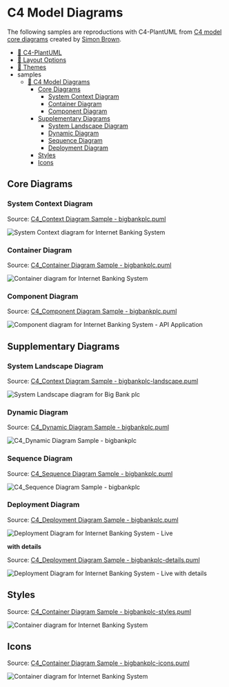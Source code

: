 # C4 Model Diagrams

The following samples are reproductions with C4-PlantUML from [C4 model core diagrams](https://c4model.com/#coreDiagrams) created by [Simon Brown](https://simonbrown.je/).

- [📄 C4-PlantUML](../README.md#c4-plantuml)
- [📄 Layout Options](../LayoutOptions.md#layout-options)
- [📄 Themes](../Themes.md#themes)
- samples
  - [📄 C4 Model Diagrams](#c4-model-diagrams)
    - [Core Diagrams](#core-diagrams)
      - [System Context Diagram](#system-context-diagram)
      - [Container Diagram](#container-diagram)
      - [Component Diagram](#component-diagram)
    - [Supplementary Diagrams](#supplementary-diagrams)
      - [System Landscape Diagram](#system-landscape-diagram)
      - [Dynamic Diagram](#dynamic-diagram)
      - [Sequence Diagram](#sequence-diagram)
      - [Deployment Diagram](#deployment-diagram)
    - [Styles](#styles)
    - [Icons](#icons)

## Core Diagrams

### System Context Diagram

Source: [C4_Context Diagram Sample - bigbankplc.puml](C4_Context%20Diagram%20Sample%20-%20bigbankplc.puml)

![System Context diagram for Internet Banking System](https://www.plantuml.com/plantuml/png/VL7DZjfC4BpxAVhZyh4I2vUSSjfTWfALO8C2ACh9QiOD7Z4_QBeTuEtJDiQ1iCdDqrrLNLL-Oi4abNVPVpOOLnK4fSYUFuv62G_3hPMoMbTCoSGW56HeeX_jR38bIpaQVtYSEmoocar7TDHzGOKEyx62zJtSryB_GnMKvPKDKX9iedFnOCCMd0q460guMTl4-XL1huAB1fqxgKPdxq_vRFhyu-jgcNz_NNx9fvFFaxTF_OSi4okEO75Y8Gyj0GgBsuHUBIHurL4A9F22OQTkMcoMpIbn37rJiKHFQG2zymHT1nstkvukd-62XBXf4gmLDO23LWVxbjdC08s9LH0UzXwoyxN--goOS_DKkR_OQYxLlN5tZkkIVbewW0qQoAFO603NiMgAjEdswA1fskEEO8ydJwsFraW-EKhVetM_dKmUwpTmTt-fsMnZJmFDh4cHuqPWSZGbXYq1NHEwZ9rqs6Zrf3gpo_Sx6HSI4p6WSvSsZGwWhUcTf5qRWwkaaZ0mcXgcBnBJ9Fr6xkgltZM_OcA5AIf_GRExWjxsig1GS1kMGMBBUIExBTSntVtIVx2RnBFb_2nnp-nAwzmzARtoxXS0 "System Context diagram for Internet Banking System")

### Container Diagram

Source: [C4_Container Diagram Sample - bigbankplc.puml](C4_Container%20Diagram%20Sample%20-%20bigbankplc.puml)

![Container diagram for Internet Banking System](https://www.plantuml.com/plantuml/png/bLJ1RkCs4BtxAwRfeLv0YL6WfvxMiOqcMpjHLqwpFGaZQYmHeKY1fEmOHV-zGqMHB7k1j3VfQUQznpT3VNOUhMygDVb1Qg6QdA3qldQ_pcOM3pU5z6MJDOwiCDgJzZV2LBCNQKNfV3bR_78TAzJ-QREUqIj_pobdC5rmCKfDzgOEr3z1excludxm9S7EA6KEKXUWk0XGvp3wBAtZ9mEi2ye8LEh87Bt1Im7-kfx_zVYqJRUFSRfyV7wOVXgmUP8clw-sYpi6E-ZvVdkNhbU_hHwM34wyz8gW9uLSOc6nOgCMxhKdgyd3BUgNu3avEa_LP1AJTKPFHUEygSX6iEYVhkRm3eFPjOVAk3k20-S9TTk8giK0XJ2DzkwAVRnHfxSCv6YFK_4pSvqRkFe4Vqy0OF0xFL2MObrpyJDbCAzh9GLwQVGLGrzmZn4ajGtcDtyk0hOa9VTiexNcFDSAw2RSZYF0lMxsVl1upYR7ogv6faluiwBh60iAwk-gYR2ozX7CTT4ej06EhTdBd1oWKjzNsV6k1Ekef3-6BH1D6wI3lSJG8YtmUI6pvk38NZYgJ2OLTN5imallQV5Z1D-mGavYx0MKhAId75oJEV8yi__ipLsOUpC0EUsbe7DxosoQeySC7OKnT8_1JVB76aRltbZs5kuUM2gaynPP6gJchQpQwKPGecFNsFWIXAMSj9UeN1IMYfm3PGf-8IzkBcBAKBoGpZad6VOrll_-sYmDbzcXRvJR1_c4I9YOfV_fLtlrwgTKeLIfQm6cMrrl-BsxLe5_oz7BbXeLRAImnfcTXzMhA54N16-TJ7l2sJaOM9bJxonMT7PlXsZR5UmcBHZeJt6IC61c6Z-CEUglQmJUedROddS8UVALrCalORYOJuvSqBxRRkE42yTrhiOFQxh57kWwkVI1P55cPlWDj7J39U-OMd0qzbuGtL6B2BuaZm-pK_51ydzsfhTSFHWRLdxCyfKmTx2pfch_EWShFJdm9Z1tnClR1LFsd2TvdArHmhGEw3gWBSTWPBHnvnx6VOtZ3HZaayqsPg9HogFsyTuDmRJziowTRvjr7yvdRcqgzIy0 "Container diagram for Internet Banking System")

### Component Diagram

Source: [C4_Component Diagram Sample - bigbankplc.puml](C4_Component%20Diagram%20Sample%20-%20bigbankplc.puml)


![Component diagram for Internet Banking System - API Application](https://www.plantuml.com/plantuml/png/fPLDRnit48Rl-okcFhGou5YNddgABBkD0piH8hiV9s6M76lPy6D1pbeHYlxt3YbvATb6OI0dSScNCy-yCxjwdnWZ3yusFnYlxA09EkO-_JATHjoShmrtGpiaYYfu9i_dAhZfLnDLbxYRpdz-jx3e-VxsPahVv5oJbitLFBW--2plS-YVOF1opya6S4Vm4AmD6-FNO8qdGA_XwDZ49Ai0aXTiK6ZjLcACW2yJD3UplpxVtwt-kBxxiBgv-ktgq-Naj6dOi2KOjQ0DhYCwoH_XsZD5JmmNwBzcbEKsCJbu1xF5DSpwtXg5R89lchcKZW8Q9wd7CpXPYbpYBd1DXy8JEVeR7p6fQ7ekLQ5V3nPZFbd4y6Wq9P1gIfNc2Q3T0po8IJaEMiFRNBuQ4WT7CS6ZmNp7HDXG2sqCcqJn_EJq0CrbijlG6bkWSie_qM4q_ZWxMECCauOqj4co1_uE6bVoFVreUZIAZh0ksubk9VybChQOABDy8OkxoF2q3KlLaSDykkGGXJEF74HQcyIng8LGskRA-WmwJ1rfm44uFEyR02gIpezeqncWKfGIsB2M1sALkNOzNbrzuubhKpOC9Mn4Hy_6e9AKVeM7OfAIZT6W0nx0DWnS7Ih9m-1PLeBl4nOhAqSrQ7KXEernEy7UID9dmtTo2lyq0527U9BCscSw-P4XXXmf1ckfJDdjxtFuGedhTjwTvTTjvsdAhSmXX5-Mh_S-xJmuVPPvB4eYxfUm79mJ-hTWr26iexGnt052aYWXRlS-crX8HXDVW2HIGvInp3Rib_MqjAwFkOuBmkFfFnxgc0UHT754vBkcde7gSFVGOqgR47Njsp66ZD03AjJqFuC4lnR5Ar0ps5s6uFTzS6ECuqRap2Mrl3dxzXyuS9z871hFQvCgtWjHlQxRyaQYXXzX8ri473BTnykBURrmMAeizm7BDqQ-_1_kxXPB4V_RD5bRFf85iye-BZz_6dMZgBA-BYnAzuPexWt1tfFN-R_YFm00 "Component diagram for Internet Banking System - API Application")

## Supplementary Diagrams

### System Landscape Diagram

Source: [C4_Context Diagram Sample - bigbankplc-landscape.puml](C4_Context%20Diagram%20Sample%20-%20bigbankplc-landscape.puml)

![System Landscape diagram for Big Bank plc](https://www.plantuml.com/plantuml/png/TLHDSy963BtxLwXSGcO8zD1JJ-63QJA5a0amcPuyorh6EwnttTKwXEdqlrThRDS4kB7Ia_IUzCmpUU5ycUle5sMaBXE4pFk2VX-Dd3WEzyfdvQuaTD8QZyOFfSr71-LaHZuRJNzxUjV2-EroCS9lpYUOS32UCfZVmo8qVe3IS5NErU0pXDHgRO_Ax44hWo1C0XTfvOX_MU2feAqKMf-uHqllP_leOJ7-QxNTn9lLUpnRVRxr7zlGU1sl_vnlfYySgqEVhvkNU37_O_usus3abTS8wnDvp671N4YA0Y5HOkz4pbmTJDGU9i8SeD0oYjxHaJLzMPAtERe1zCuHeIjGa3MjSprEZg51WaqhVJj63U38YuMYgGmn45BQqdWQzfZNd1MwmYd2UCBHHBXJN_xA3RjiUe_mJmG0DV_-xamWfkh9uDVGnQ1lgDN0YbWu0hNiA6pyI-4Hb67HkV3A6X0xMrPNKUwIuw0wMouE28KuvLZJxf29vz--BtmUHcsMzoQ6DIHiD922Ckxmiq4kbFvVplmfl85Q4PiCGLKQXOQbaiwIJJtClsKcp1u1kmMt27BQf4xaoCsMpUyRsrfxwv10QDsSKN80weNVs5chSj3PcNV2a901nY_qigLqzb15gQcC2TsNae5POoXOdqEmzY9DUzrC3GOAcMgjohHsup4_f-o4FCGsJSy39lo25R-wlST9hemYxsfT9W4gYy8wVt_Alr7qWJf-GxNFTjPrFfChRsu9YIi2_AE3Erlci_O5LSQ0ahYq1WUk7VobGzPe4ghF7Wp6DLSJRYnuJ0U2lqkaeBIg2-P2ZKLc3JPDPbSVsFtXNSeylLBLDLjN_MNR-y3PbJVkGhVjWU-XeeKuSSUAsENyormpyh4ARhjVP3VvpDh3l_5_ "System Landscape diagram for Big Bank plc")

### Dynamic Diagram

Source: [C4_Dynamic Diagram Sample - bigbankplc.puml](C4_Dynamic%20Diagram%20Sample%20-%20bigbankplc.puml)

![C4_Dynamic Diagram Sample - bigbankplc](https:////www.plantuml.com/plantuml/png/NP9BRnCn4CVl-HH3Jmbg4m4z8I6QHqMB-eYQ5CGfclLETgrwxTLut10XlZlZJQjqkOqzZ__F__5556H9ZHkyizwuL1BK8ctyF9amxiQLbJeLAHARu8MyZ4re9a-MJHsbdipFpvOElJpUtapej-PBAlLoizXxRAmPjtdmu6Rww_vnlVbvlRxQt5n-kxnR34U3mLm7elN4Ys9epa_XP8621KOwqVY178eD7XsyNiFArDHWpguaC4N8MC1KsIZSLOFrsy1D5vz2ZR6c4Z19hU3M74eCKvcFwE8fe34K8xXGwO74Z4z6HwwX-P2rhAySdIsn8fYshNkPap6-upEk3DjM07q9KrybXvmpImxFjbH4T0x25fG0hhqGUn8eq3_fKDWcRmvljB872M1IbD0GHtYsc7iimuuAA3Zi8d4FRZCBoPV8-s6XUjFbTGzk17y60FFGjC6Jbw7vb5z29h5A7UyxBrlEC3D2toFlqtNxe39JHblvt67LObEZh_AXnHXtWSkZZJtvZrb8-zG4o4_Wu1pn6_dR7tFLYF9VTkfSs1qM7L-rLLZ3lgMp5qjN-oZKPFc_0qNUF7GxFCYdeh4It-vVntHhNDtVJQxMw-LA-xIhm-qScwFJAXkdnoz4vN04sU7N-LhN_Tv8Zep0UzXoQ5w8TpKnTR77Xk0BVEtq5hEvzb-GBrFZ_W40 "C4_Dynamic Diagram Sample - bigbankplc")

### Sequence Diagram

Source: [C4_Sequence Diagram Sample - bigbankplc.puml](C4_Sequence%20Diagram%20Sample%20-%20bigbankplc.puml)

![C4_Sequence Diagram Sample - bigbankplc](https://www.plantuml.com/plantuml/png/NP9BRnCn4CVl_HH3Jm6bYO2Ua13Dew95VKJT0iTerZlPjUeTB-DnGxyzjjkeIs-sv_7_pNzy5XH5O--EtbasBZO4dUeGlipdWljPQxMBTGmanhCIwypuVlvWnNH1k_dgz6JZaFNdzTMS_gPuGqrwt5Rq9n8RcWsvyz4grQ9baedvE8NZodBhw6I3BS5Y69mrgDRpSGhzm4UiZDX10Rc11RVHeUJ8HloZRIW0EWT-1zeHNBAIC2dKo0-fAUmYczmAdTKdK0yc1lKzIO17Yxd62kofXbhyFf3CZj-FwBPB7xb1UPhKIN2nkHpJfKo0bUy7pyGwCP_A82qd2CWTn3j7XRGQ9BDS_rh17GLz4rqubwGXMneoOSWzBAVZ_oCjNqQgde9IFtih_paBaOcI1drz7yal2NdisnjlxiYXKdCWo1MMfs0wv3PV1WnXxwK9Ko0rMVvWplQScydOjdKzCQT9QOsADGRAggLz4OF3CrIcenuBedgXPmz0gBL1fMGdX9sNlfodq67e4Y56xOZrPGrWX9fyHPVGq1WA0PnlNpcFadRvPyyhYdLlDOpBG7tvQjNjpVpY_dvJfQ9Ia_ABhojqASk6nQiofP71yo4pPPMH0pao2XzW9xv_sUc-8w5oPkm9liAtehPUhZ9STN7xUtjr_ltyPfrCF2DkOk_-0G00 "C4_Sequence Diagram Sample - bigbankplc")

### Deployment Diagram

Source: [C4_Deployment Diagram Sample - bigbankplc.puml](C4_Deployment%20Diagram%20Sample%20-%20bigbankplc.puml)

![Deployment Diagram for Internet Banking System - Live](https://www.plantuml.com/plantuml/png/pLP_Rzis4FtVd-AgRQXJE7RhPKCn840TssiIsB4HESq6331Ev5dcGea2IJd9Xdxt7ILdZcCNJTP_fW26UBftFnxVaVdWF5fVPhhn6eJ9LsGzA0-toYy1fLHUcHmrVyeop2LebHEWJSkCSW-7WylXg3Sx-pISdrtqHrU3uN7KZi0RA1s1DWArlc-yKWluOOLMOQ9fJdVAUTUCdYAZWmR0AvKBNKg2TgVTxlIFvWCgjBaFoTf5AF8LQKUF7PVU5-wNJiVYRJlbeik4Krlkn0SCbzsvKLOidLzokCEfnjnVZKSTkkFlakJ-7BbKYqQZ9-LGKx3FC6r62sucGN4JjU3x9EqRRUnnz9ru6_wuUFQ-9BtZwJdJ4r-s1XeVh4S_lXyCVk88OGTGYrAZ9sQQKgu3b0jSIcYYy6fLVL4vQ7I-sei31erwlq-kPlFhizdfV3JyEBmOD3cOLruJR7g3WSBKOWOBO-6CwR4vUJZ1_4RbASJtpbC6Xp1IAseqDh3vXP7KBBHeGNIYqWe0l8oUh46YHn0K0aS7VpU0dwTHPCwWHAK9OmwnK6_UlFd3txqFeQwIClSblFkv_VO8HhFu8SI-C5YWM1A3UjKBp4mcq4TF3V2-VLU7sJnzrWKoRPQ3g02Oda6lABGI68GUOfpZ2Y58FIviO6RygH_CKsjMIfBRfMvHvgAU4kNlOQKO3UVnvA9pEfjDO-0KxQ3jzVEvKVtkvMTDZKpUldj4L5Y-b29ZKUX0qQHwuNsTMfMXlOysjdTTyKLw1abJ9kmwG8y9EWemLZVMVSA36MAcEyFmDVR6KgLL2vPIvRojl47bBBYiUc_14jsI963fbrphcdKGbcHOedOjG278ET0cvGLvyNBokjlaTVUI5qOJKtUy6TO3-1gVtSU4nYHCBdSftH_uoont_oSqxnR-NEAJnuJVKbAFzT5_6-lkDyurvsV0DINFdEi1QRKYwu2f0kVPNS3wzWZUmRmxyev_D461AG5kqkoJwkVTmpGpeSH-wRp9oBvsm0R5uIIjbAWq44hdj9COZ8LUBgrHChIytMeDO_TnZMTK0F-66NA7MuSMWbQP2fU7AnD77imYTFQrmymR4EioNJZP0aRPxNgvwNrD2fCLsrq6InbkXr2nii8ui_1mhN9fRbqegEuwGp49EjclDSk-PDSxV5AlGi2FneGTwIyjPsl1sFobj4RuLLbQcBlMEdQC2wOca3fMmjO536LA8Tskb5o1OUBglPvYIlia5GkhYbeglJmjDTfjuhN-DgvPpx3kcfdUYEgIzBy2gE-oCTvmmd2Z2SxgE62ev4zdylecOdG0SLSlGyolwg5YuDQycAehiTdWHwMkSrLfP5ATQYWTB7XtAgfkhVBqaF1ySDBV1dIVWzXtNeLoB_bGtGIfDuoH4Zqod9qQyUdaUlEVqWVAPPdfVm00 "Deployment Diagram for Internet Banking System - Live")

**with details**

Source: [C4_Deployment Diagram Sample - bigbankplc-details.puml](C4_Deployment%20Diagram%20Sample%20-%20bigbankplc-details.puml)

![Deployment Diagram for Internet Banking System - Live with details](https://www.plantuml.com/plantuml/png/vLTjRnf74FxEhvZIIi4HVZ5rAgjIfDZ6ZHr1Z037gLJ9sjiTZgttTa-xUzYqod_lpDqHmE0uKQkgKh64RsVdPPvvPkUMDo4A7ulCDBxJLff28KnZpCFF-_jUtE-bEawBf0ZefRCHRToJBjk_qrvEGvpkdntj3eomyRhVsyS7sbUeI7ZRnTouUSRwEVj-0OKbGnP0d29Cd37kNjiKZBO8mYfOszO-q9C32Wp6IM7Cd7nypd1BXCQ9KkS6MJ0MQQiv8Pj4oBjc6tv8qZDdd7_T_5uUy5zpXxM7Q3Oq8u5OrsKfvxYG7lrutEs-8W-D6ogDA-B0knnzd5-WKEXRjF42A65P615HWS4K2PqEZ4L1IyYeP-MEjc14Y6K5TiYeT_BhrVNuzkPoV77REtzx_hxBpgAE1c695hfQf5vaL48FbqI9jnZXLDWxhkPe7Y9ci0izFSD6Osbs-zufREL6jg79UqtwVwhJqX18_7WDIaG14Zb0S-VF1j27QhO0sshsY9MedIL3UhRAsPB58Gf5YL1zsE9H_DjUIrdIJtIQK9nTaUkNBr_-5X-EsSjrKjXOmE5FUmT7q1kFM7O2zvX0G3z33nw3PkUWBNV9wjP4-AmDGaeCNEMP5l3BApYzVBjxEI1V_R2t0B41v9sO2VY0FjHWZYdthOeVimVUVtNOwJ-j4bZbyA1pjDJPLWQH2pb51bW-mDXbLCxcOm4SxpsKGWiKma9mXPS8PShdvoi5M8F7dpDdez0MFONIx65m2ITvRlIIjT8BSpRAFLUr_-6CnOHcfXM6pUQQ55QoiJ0wpiiQ2tWtkdg_Vp4U3qP08VPMG7zgrD_FTywJtL8tYaeE3bVQXfTFDSoOQaTmCk7dPGid8k16ZRR6Sbv8mvHSbG-m2uFAJtCfE-p8Hq7QOFGCbw6UewERj5H2Bhgr0RiReX5LNM4XXX4rGIPuTnITHvuUvGb8TOY-r0Pj9yvdvNCRfY9CKO4eufGmrIo3zAXuAKnOd0umBgK5HldDP7tvR0zNsEgiizNv4bi1fRDgAryya4KQNYz7z0uyJU6mfh2pok5euNsJnPDbw3Q4AAnADd9eLrERP-r4QED817dXSnSmWBDc_boIc-Ht_YliRoQ-sG__pDYdraXMMuBcLZNtZ_vVStzOp_tElpBuIOayt63obOE_YppAV2Xh72AfIwWlVQpDuirtGg0lWv2B544imsoRBPysxoEPunJFYX1TXlv5019eSgTmfYLMLSaDXRqQWVDmOfLtMZ7aTQYL6QdtAtkoOkEF8XE4SEsj9i3eJ4TK48eaO0GtOMJFlUsY0rcd6RZDs4RxzNm9z3QGqcNvEagM51IkoHbhBrrmamWtsYft7pYX2dKcvDLe0VQnryIJBlgQuTDgnGxVEiUCd4qzHMj3t_sXZQ5ZeJrEt4ExzZqI4-4r5xMlfQyIE5SfShZDLWgvu5bKSJqWhhUrr4XwdLUjScBJmWY_NdXZ_bwjkUbhr5JfPLCDqNnkWEgoqnTt592lF9AY1dB8cVmUdAskAcHDHepgsonkhwj3HOPhvyMLgEIIu9LKwrXb69NKRz404sAdBDMzrn4N0TzrJy_M3JfVOR5radEwmvPAbaugmZ1KL_leIAankhYwMVxOU8DMyM-flm00 "Deployment Diagram for Internet Banking System - Live with details")

## Styles

Source: [C4_Container Diagram Sample - bigbankplc-styles.puml](C4_Container%20Diagram%20Sample%20-%20bigbankplc-styles.puml)

![Container diagram for Internet Banking System](https://www.plantuml.com/plantuml/png/hLPlZzh64txlJp4XYM8a7-Yd_FAcqadXm6qkWZkAkQJlq7ezsAkiTztTDHog-jqxQsmCNAfKQj_SiJCxp_Fi_1duQ1qphYvby0wuLZiq3eI3lN05i2mJJcZ59BdAagaCf508pEHrYSh1pMmLpoVh-o_nvlvXEd-QnRU3qG2SXjeYICsPb8VWbTZ2snqpWgKID_WihBFXu3foC0m0NWd5PPqXZCQZqNZw_yrKAyU8qumgh_4LIeldzmhdAllJU6pOVfIJvZebPiCfYlIDIFNucp2yiAuWj9kbPCezBUPZV2P_XjbtALGcja6GV7hykbd6g-JnOVFuj9xVFyJXa9AqPha5MrULDWwK1binZXQ40bSWA5OYX2cpc84-cceYCfGteNAm3WrgTwZGHh0l12yWq-gTEm6sQ4mTIcrmE09YlD-Up0R1uEyr4axMKKhCINBK_WU7pstvcY0ecFK5IH4otD8pis2IPR54Nq1wIpX86Vz6WQSq329uiwN3L4jjRj_4ytWHFwmtFp_Id-dZ_755_ZG_UWUltx__C9jyy36sO1NUnY8lN28ejua_XqFo79MjITXjnmQyeuCGVGXO7pCS3Bsy5Sf66hC7nJqsFQhJCrcjg32T4D-FV-j8t47YxOpP0hEvK2Jc0js3Z_yR2krSJn4uuIJ2AQ6G2PORLi9M6xXN3er21tTCVVCjaHoimp88bcYiLY6lhTCbcWYcfq-32NHcqDkcw2b5HySoLqqWauqD6EUwLiuEICSHUdD7XeoPGyZ_HrZN0WP3-2C0W5vlkCTqmwgABd_552PL9GLdVX4CoFIPxLW4IMMy-CMNgRVDK8eToMYaMKTtERGp24nbZVd4ctOFNqv8v2KpjIp19UIMUBDaENhsZZNXHbGkWedAQycCDo-DtedCJuQKtsVPreeVTvXm1py8l6uIQM4dc0yH1kYza1gzjsXUA2frAYIswLZumqdJz7K4lx6IKIOkjO0KfV0JQklKegEQ_MDjzeMuem38S2SuNikRfM767FFxnfUX_UZL9B_EuUBij25jVZk2mLnOPvgIWb3KbcNpEOAYcHLWDVKLDvYXSe996_csGcj1wfmEwFZeHQBQmQPC2T-no_llDyvCqpNJnvrdxaSPyaaXu6PQMMvlNwmk4lNdgUtZPnTYoOJSsCP0HF7DWixjo7dcDPL5DAHCma9mewtUEeYVUS5KZd2C9DWpp5PRZqgOQalpZLSptQVTjsVN1PmCtVlEamyirRNhMo0wZN84pZ1bMPE9Flt12kNPkkY7zicYzToVrkjbGXSlxz68_V1Es_GzN4ktUV2xEjNzYcZW-WNG8ZN6ouRe29jz6y5d-beTD-HzDHjNYz0h-7T0cpiAxcNtmt89kaAMMTWQNJRxQc-4GmjEUwAMPtOt9SWJvbcshfei8LWBUEEj3KOlvB8VBpHSnzMM-gEdJnRh9G5TrE0Y_BehJtdgl-LeMotcrxdgtGH__D4pZt-97sRXCDXgxT10PjXU7RzhkXzGi1l1MrzmwiXmsEIi_tdblNJyqhc3ZwIoBkLV "Container diagram for Internet Banking System")

## Icons

Source: [C4_Container Diagram Sample - bigbankplc-icons.puml](C4_Container%20Diagram%20Sample%20-%20bigbankplc-icons.puml)

![Container diagram for Internet Banking System](https://www.plantuml.com/plantuml/png/hLHDS-D44BtxLpJXWBVAZee2BfpMiGt94d-mSZRBITMIslQGqOoO7jb9KVntUXH5YfnDPQdYfkcFrqzlNizxzkXyLUZ1Dyfakie9zjwN_7CKEJoUxvJVLsd5v39hF1b_djaYkbCksxFVHzCVnskDnjyihYEwbtnEkGIJgHIZCkJEonewfwsSO3R_T3LTBUEl6E6h4dFtGrG6UC4OAycEjr8nvj8fJnmLo9vSbDCXvBYTyijgkPdSpkFLOlw_3gfZU2Is1Or_6dm7bH60Ge30xmcsLcjxL6O7Eh10aqClhHpBbmKX0DfcgFM3OBIglrIjINMoHMXsbSPNqxdrXlnhsJ_nWA_b2lvB9qpkS3Ax9sRqPW6P0sbRqcE9_Dtrv8_LpIRPhDR9R7Mx7BxhOfCuYN-RRwQN4cn2jrURo-Hw_kjyEPFWm2kl2LfH85UuSrY8q0wkZ2TdoCC5chkWUVp0deh1O4sEhHbc5NjRa1l1jFqwcy1J6EoslfHKkaTm56D0MJUYhcE0MMOhu_bCU3n29nSIoD4z3BFl1UkKmDax-7i001tVuP7I1CjIYcyfXKbPQfMXLzQSIUW37d04SUa2-SMdQOZDI2iHc6jgxAKsWyQgjPr2k9sRFltuUX9wm-qAsJu3Bb5IiPHf6gznHu75q_GuSwhq8vWycYg4ryuUL4uCgFMNfst5yru5dPH_26xEgbfGXeF2qA8So7z3wkoHgGPjJFk2N65JfQbHQ14EBRtfjoFuZ0MAE7rQe5MXFEN0LShamMw_cYQ_uFb80EhtWyASn_qv9JfBXpbwJ94ft57p6UhZtw-XT_RM4OS5T-1efzWx51AWZ5Ysm41e17ifpW4hiLpcA2VZ5MeU1SSHCsYxamFvx3mWTdlvKhyKipiokGYeWhVNLr-ssCnAcUlwUeA-8LpGIe13IqlYdtOXvlT-I0KgOLW7f6e-NiYvMSRGjjaJg7e8QbYep5csMm_p-smllY3WjlBfxP0Hp_0RNjq4mJTRXmMTR7wdVp3lap4o2RJ_zkmQ05DR-SuLetRXH-0T6iPQXUOcmYFmaVIpHwLRxHic3hClDvjrB8NzEYxnpPhU7eJIPboo9BNRfxPzI1guzfbeaEfWpmpjGEG7autWGxnQHi-7ToF_OsTo8TKjiNOlJb4-4kOCMsUB-jqwEkM9mTk0t03FBgO2sM8-q-F4Kh70Cj0uH6kCZiY9-_eS-dqLYmEwyV5YinQWdigzzbFVjSA4_gXHv_FYkXNdlRHMXVuN "Container diagram for Internet Banking System")
